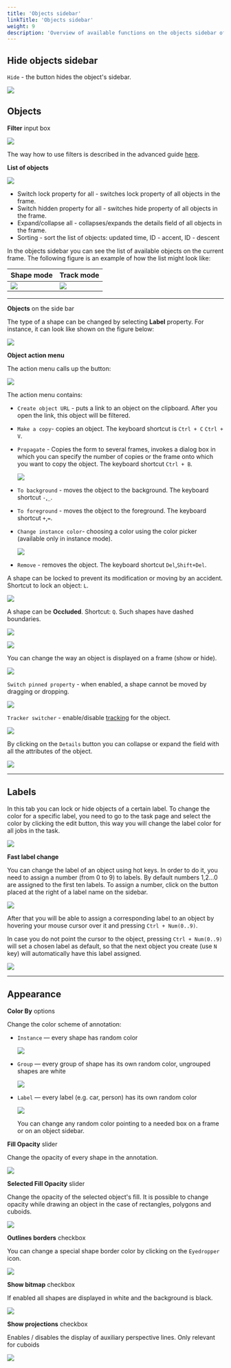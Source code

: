 ```yaml
---
title: 'Objects sidebar'
linkTitle: 'Objects sidebar'
weight: 9
description: 'Overview of available functions on the objects sidebar of the annotation tool.'
---
```


## Hide objects sidebar

`Hide` - the button hides the object's sidebar.

![](/images/image146.jpg)

## Objects

**Filter** input box

![](/images/image059.jpg)

The way how to use filters is described in the advanced guide [here](/docs/manual/advanced/filter/).

**List of objects**

![](/images/image147.jpg)

- Switch lock property for all - switches lock property of all objects in the frame.
- Switch hidden property for all - switches hide property of all objects in the frame.
- Expand/collapse all - collapses/expands the details field of all objects in the frame.
- Sorting - sort the list of objects: updated time, ID - accent, ID - descent

In the objects sidebar you can see the list of available objects on the current
frame. The following figure is an example of how the list might look like:

| Shape mode                | Track mode                |
| ------------------------- | ------------------------- |
| ![](/images/image044.jpg) | ![](/images/image045.jpg) |

---

**Objects** on the side bar

The type of a shape can be changed by selecting **Label** property.
For instance, it can look like shown on the figure below:

![](/images/image050.jpg)

**Object action menu**

The action menu calls up the button:

![](/images/image047.jpg)

The action menu contains:

- `Create object URL` - puts a link to an object on the clipboard.
  After you open the link, this object will be filtered.
- `Make a copy`- copies an object. The keyboard shortcut is `Ctrl + C` `Ctrl + V`.
- `Propagate` - Сopies the form to several frames,
  invokes a dialog box in which you can specify the number of copies
  or the frame onto which you want to copy the object. The keyboard shortcut `Ctrl + B`.

  ![](/images/image053.jpg)

- `To background` - moves the object to the background. The keyboard shortcut `-`,`_`.
- `To foreground` - moves the object to the foreground. The keyboard shortcut `+`,`=`.
- `Change instance color`- choosing a color using the color picker (available only in instance mode).

  ![](/images/image153.jpg)

- `Remove` - removes the object. The keyboard shortcut `Del`,`Shift+Del`.

A shape can be locked to prevent its modification or moving by an accident. Shortcut to lock an object: `L`.

![](/images/image046.jpg)

A shape can be **Occluded**. Shortcut: `Q`. Such shapes have dashed boundaries.

![](/images/image048.jpg)

![](/images/image049_detrac.jpg)

You can change the way an object is displayed on a frame (show or hide).

![](/images/image055.jpg)

`Switch pinned property` - when enabled, a shape cannot be moved by dragging or dropping.

![](/images/image052.jpg)

`Tracker switcher` - enable/disable [tracking](/docs/manual/advanced/ai-tools#trackers) for the object.

![](/images/tracker_switcher.jpg)

By clicking on the `Details` button you can collapse or expand the field with all the attributes of the object.

![](/images/image154.jpg)

---

## Labels

In this tab you can lock or hide objects of a certain label.
To change the color for a specific label,
you need to go to the task page and select the color by clicking the edit button,
this way you will change the label color for all jobs in the task.

![](/images/image062.jpg)

**Fast label change**

You can change the label of an object using hot keys.
In order to do it, you need to assign a number (from 0 to 9) to labels.
By default numbers 1,2...0 are assigned to the first ten labels.
To assign a number, click on the button placed at the right of a label name on the sidebar.

![](/images/image210.jpg)

After that you will be able to assign a corresponding label to an object
by hovering your mouse cursor over it and pressing `Ctrl + Num(0..9)`.

In case you do not point the cursor to the object, pressing `Ctrl + Num(0..9)` will set a chosen label as default,
so that the next object you create (use `N` key) will automatically have this label assigned.

![](/images/image211.jpg)

---

## Appearance

**Color By** options

Change the color scheme of annotation:

- `Instance` — every shape has random color

  ![](/images/image095_detrac.jpg)

- `Group` — every group of shape has its own random color, ungrouped shapes are white

  ![](/images/image094_detrac.jpg)

- `Label` — every label (e.g. car, person) has its own random color

  ![](/images/image093_detrac.jpg)

  You can change any random color pointing to a needed box on a frame or on an
  object sidebar.

**Fill Opacity** slider

Change the opacity of every shape in the annotation.

![](/images/image086_detrac.jpg)

**Selected Fill Opacity** slider

Change the opacity of the selected object's fill. It is possible to change opacity while drawing an object in the case
of rectangles, polygons and cuboids.

![](/images/image089_detrac.jpg)

**Outlines borders** checkbox

You can change a special shape border color by clicking on the `Eyedropper` icon.

![](/images/image088_detrac.jpg)

**Show bitmap** checkbox

If enabled all shapes are displayed in white and the background is black.

![](/images/image087_detrac.jpg)

**Show projections** checkbox

Enables / disables the display of auxiliary perspective lines. Only relevant for cuboids

![](/images/image090_detrac.jpg)
